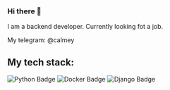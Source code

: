 ### Hi there 👋


I am a backend developer. Currently looking fot a job.

My telegram: @calmey

## My tech stack:

<div id="badges">
  <img src="https://img.shields.io/badge/Python-blue?style=for-the-badge&logo=Python&logoColor=white" alt="Python Badge"/>
  <img src="https://img.shields.io/badge/Docker-blue?style=for-the-badge&logo=Docker&logoColor=white" alt="Docker Badge"/>
  <img src="https://img.shields.io/badge/Django-green?style=for-the-badge&logo=Django&logoColor=white" alt="Django Badge"/>
</div>


<!--
**ANew0ne/ANew0ne** is a ✨ _special_ ✨ repository because its `README.md` (this file) appears on your GitHub profile.

Here are some ideas to get you started:

- 🔭 I’m currently working on ...
- 🌱 I’m currently learning ...
- 👯 I’m looking to collaborate on ...
- 🤔 I’m looking for help with ...
- 💬 Ask me about ...
- 📫 How to reach me: ...
- 😄 Pronouns: ...
- ⚡ Fun fact: ...
-->
